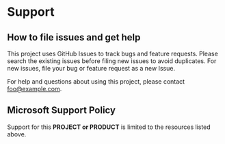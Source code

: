 # Support

## How to file issues and get help  

This project uses GitHub Issues to track bugs and feature requests. Please search the existing 
issues before filing new issues to avoid duplicates.  For new issues, file your bug or 
feature request as a new Issue.

For help and questions about using this project, please contact [foo@example.com](mailto:foo@example.com).

## Microsoft Support Policy  

Support for this **PROJECT or PRODUCT** is limited to the resources listed above.
